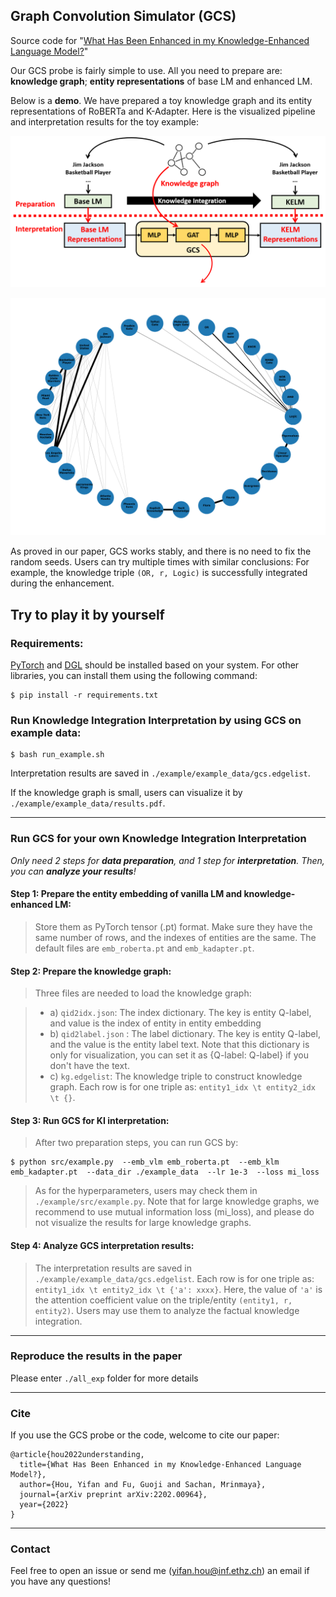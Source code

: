 ## Graph Convolution Simulator (GCS)

Source code for "[What Has Been Enhanced in my Knowledge-Enhanced Language Model?](https://arxiv.org/abs/2202.00964)"

Our GCS probe is fairly simple to use. All you need to prepare are: **knowledge graph**; **entity representations** of base LM and enhanced LM.

Below is a **demo**. We have prepared a toy knowledge graph and its entity representations of RoBERTa and K-Adapter. Here is the visualized pipeline and interpretation results for the toy example:

![image](./example/example_data/pipeline.png)

![image](./example/example_data/results.png)

As proved in our paper, GCS works stably, and there is no need to fix the random seeds. Users can try multiple times with similar conclusions: For example, the knowledge triple `(OR, r, Logic)` is successfully integrated during the enhancement.


## Try to play it by yourself


### Requirements:

[PyTorch](https://pytorch.org/get-started/locally/) and [DGL](https://www.dgl.ai/pages/start.html) should be installed based on your system. For other libraries, you can install them using the following command:

    $ pip install -r requirements.txt

### Run Knowledge Integration Interpretation by using GCS on example data:

    $ bash run_example.sh

Interpretation results are saved in `./example/example_data/gcs.edgelist`. 

If the knowledge graph is small, users can visualize it by `./example/example_data/results.pdf`. 

---

### Run GCS for your own Knowledge Integration Interpretation


*Only need 2 steps for **data preparation**, and 1 step for **interpretation**. Then, you can **analyze your results**!*

#### Step 1: Prepare the entity embedding of vanilla LM and knowledge-enhanced LM:

>Store them as PyTorch tensor (.pt) format. Make sure they have the same number of rows, and the indexes of entities are the same. The default files are `emb_roberta.pt` and `emb_kadapter.pt`.

#### Step 2: Prepare the knowledge graph:
>Three files are needed to load the knowledge graph:

>* a) `qid2idx.json`: The index dictionary. The key is entity Q-label, and value is the index of entity in entity embedding
>* b) `qid2label.json` : The label dictionary. The key is entity Q-label, and the value is the entity label text. Note that this dictionary is only for visualization, you can set it as {Q-label: Q-label} if you don't have the text.
>* c) `kg.edgelist`: The knowledge triple to construct knowledge graph. Each row is for one triple as: `entity1_idx \t entity2_idx \t {}`.

#### Step 3: Run GCS for KI interpretation:

>After two preparation steps, you can run GCS by:

    $ python src/example.py  --emb_vlm emb_roberta.pt  --emb_klm emb_kadapter.pt  --data_dir ./example_data  --lr 1e-3  --loss mi_loss

>As for the hyperparameters, users may check them in `./example/src/example.py`. Note that for large knowledge graphs, we recommend to use mutual information loss (mi_loss), and please do not visualize the results for large knowledge graphs.

#### Step 4: Analyze GCS interpretation results:

>The interpretation results are saved in `./example/example_data/gcs.edgelist`. Each row is for one triple as: `entity1_idx \t entity2_idx \t {'a': xxxx}`. Here, the value of `'a'` is the attention coefficient value on the triple/entity `(entity1, r, entity2)`. Users may use them to analyze the factual knowledge integration.

---

### Reproduce the results in the paper
Please enter `./all_exp` folder for more details

---

### Cite

If you use the GCS probe or the code, welcome to cite our paper:

```
@article{hou2022understanding,
  title={What Has Been Enhanced in my Knowledge-Enhanced Language Model?},
  author={Hou, Yifan and Fu, Guoji and Sachan, Mrinmaya},
  journal={arXiv preprint arXiv:2202.00964},
  year={2022}
}
```
---

### Contact

Feel free to open an issue or send me (yifan.hou@inf.ethz.ch) an email if you have any questions!
